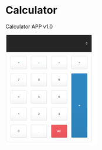 # Calculator
Calculator APP v1.0


<img src="https://github.com/xiachen97/Calculator/blob/master/img/v1_image.PNG" width="250" height="300">
